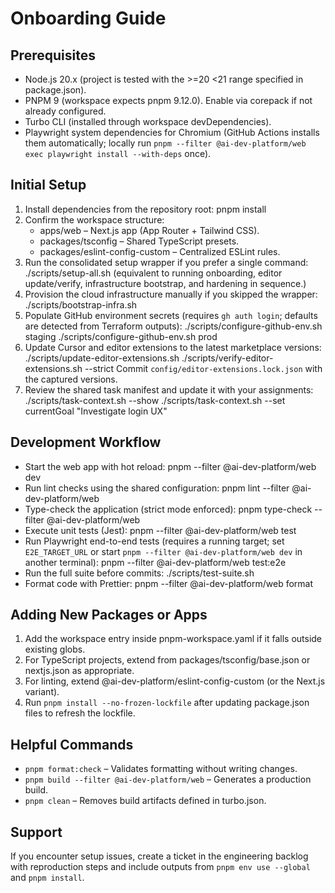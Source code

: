 # Onboarding Guide

## Prerequisites

- Node.js 20.x (project is tested with the >=20 <21 range specified in package.json).
- PNPM 9 (workspace expects pnpm 9.12.0). Enable via corepack if not already configured.
- Turbo CLI (installed through workspace devDependencies).
- Playwright system dependencies for Chromium (GitHub Actions installs them automatically; locally run `pnpm --filter @ai-dev-platform/web exec playwright install --with-deps` once).

## Initial Setup

1. Install dependencies from the repository root:
   pnpm install
2. Confirm the workspace structure:
   - apps/web – Next.js app (App Router + Tailwind CSS).
   - packages/tsconfig – Shared TypeScript presets.
   - packages/eslint-config-custom – Centralized ESLint rules.
3. Run the consolidated setup wrapper if you prefer a single command:
   ./scripts/setup-all.sh
   (equivalent to running onboarding, editor update/verify, infrastructure bootstrap, and hardening in sequence.)
4. Provision the cloud infrastructure manually if you skipped the wrapper:
   ./scripts/bootstrap-infra.sh
5. Populate GitHub environment secrets (requires `gh auth login`; defaults are detected from Terraform outputs):
   ./scripts/configure-github-env.sh staging
   ./scripts/configure-github-env.sh prod
6. Update Cursor and editor extensions to the latest marketplace versions:
   ./scripts/update-editor-extensions.sh
   ./scripts/verify-editor-extensions.sh --strict
   Commit `config/editor-extensions.lock.json` with the captured versions.
7. Review the shared task manifest and update it with your assignments:
   ./scripts/task-context.sh --show
   ./scripts/task-context.sh --set currentGoal "Investigate login UX"

## Development Workflow

- Start the web app with hot reload:
  pnpm --filter @ai-dev-platform/web dev
- Run lint checks using the shared configuration:
  pnpm lint --filter @ai-dev-platform/web
- Type-check the application (strict mode enforced):
  pnpm type-check --filter @ai-dev-platform/web
- Execute unit tests (Jest):
  pnpm --filter @ai-dev-platform/web test
- Run Playwright end-to-end tests (requires a running target; set `E2E_TARGET_URL` or start `pnpm --filter @ai-dev-platform/web dev` in another terminal):
  pnpm --filter @ai-dev-platform/web test:e2e
- Run the full suite before commits:
  ./scripts/test-suite.sh
- Format code with Prettier:
  pnpm --filter @ai-dev-platform/web format

## Adding New Packages or Apps

1. Add the workspace entry inside pnpm-workspace.yaml if it falls outside existing globs.
2. For TypeScript projects, extend from packages/tsconfig/base.json or nextjs.json as appropriate.
3. For linting, extend @ai-dev-platform/eslint-config-custom (or the Next.js variant).
4. Run `pnpm install --no-frozen-lockfile` after updating package.json files to refresh the lockfile.

## Helpful Commands

- `pnpm format:check` – Validates formatting without writing changes.
- `pnpm build --filter @ai-dev-platform/web` – Generates a production build.
- `pnpm clean` – Removes build artifacts defined in turbo.json.

## Support

If you encounter setup issues, create a ticket in the engineering backlog with reproduction steps and include outputs from `pnpm env use --global` and `pnpm install`.
